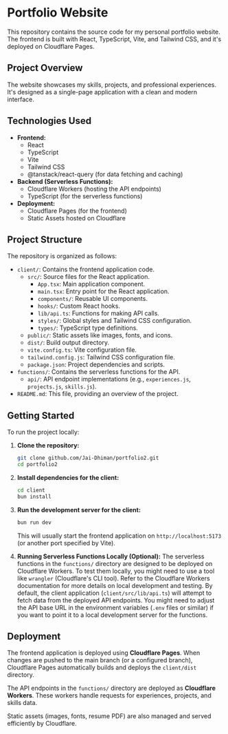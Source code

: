 # Portfolio Website

This repository contains the source code for my personal portfolio website. The frontend is built with React, TypeScript, Vite, and Tailwind CSS, and it's deployed on Cloudflare Pages.

## Project Overview

The website showcases my skills, projects, and professional experiences. It's designed as a single-page application with a clean and modern interface.

## Technologies Used

*   **Frontend:**
    *   React
    *   TypeScript
    *   Vite
    *   Tailwind CSS
    *   @tanstack/react-query (for data fetching and caching)
*   **Backend (Serverless Functions):**
    *   Cloudflare Workers (hosting the API endpoints)
    *   TypeScript (for the serverless functions)
*   **Deployment:**
    *   Cloudflare Pages (for the frontend)
    *   Static Assets hosted on Cloudflare

## Project Structure

The repository is organized as follows:

*   `client/`: Contains the frontend application code.
    *   `src/`: Source files for the React application.
        *   `App.tsx`: Main application component.
        *   `main.tsx`: Entry point for the React application.
        *   `components/`: Reusable UI components.
        *   `hooks/`: Custom React hooks.
        *   `lib/api.ts`: Functions for making API calls.
        *   `styles/`: Global styles and Tailwind CSS configuration.
        *   `types/`: TypeScript type definitions.
    *   `public/`: Static assets like images, fonts, and icons.
    *   `dist/`: Build output directory.
    *   `vite.config.ts`: Vite configuration file.
    *   `tailwind.config.js`: Tailwind CSS configuration file.
    *   `package.json`: Project dependencies and scripts.
*   `functions/`: Contains the serverless functions for the API.
    *   `api/`: API endpoint implementations (e.g., `experiences.js`, `projects.js`, `skills.js`).
*   `README.md`: This file, providing an overview of the project.

## Getting Started

To run the project locally:

1.  **Clone the repository:**
    ```bash
    git clone github.com/Jai-Dhiman/portfolio2.git
    cd portfolio2
    ```
2.  **Install dependencies for the client:**
    ```bash
    cd client
    bun install
    ```
3.  **Run the development server for the client:**
    ```bash
    bun run dev
    ```
    This will usually start the frontend application on `http://localhost:5173` (or another port specified by Vite).

4.  **Running Serverless Functions Locally (Optional):**
    The serverless functions in the `functions/` directory are designed to be deployed on Cloudflare Workers. To test them locally, you might need to use a tool like `wrangler` (Cloudflare's CLI tool). Refer to the Cloudflare Workers documentation for more details on local development and testing.
    By default, the client application (`client/src/lib/api.ts`) will attempt to fetch data from the deployed API endpoints. You might need to adjust the API base URL in the environment variables (`.env` files or similar) if you want to point it to a local development server for the functions.

## Deployment

The frontend application is deployed using **Cloudflare Pages**. When changes are pushed to the main branch (or a configured branch), Cloudflare Pages automatically builds and deploys the `client/dist` directory.

The API endpoints in the `functions/` directory are deployed as **Cloudflare Workers**. These workers handle requests for experiences, projects, and skills data.

Static assets (images, fonts, resume PDF) are also managed and served efficiently by Cloudflare.
